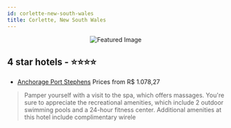 ```yaml
---
id: corlette-new-south-wales
title: Corlette, New South Wales
---
```


<center><img src="https://i.travelapi.com/hotels/1000000/530000/522400/522338/207e1b5e_z.jpg" alt="Featured Image" /></center>


##  4 star hotels - ⭐️⭐️⭐️⭐️

-    [Anchorage Port Stephens](https://us.hurb.com/hotels/corlette/anchorage-port-stephens-JNP-JP361229?cmp=18055) Prices from R$ 1.078,27
   > Pamper yourself with a visit to the spa, which offers massages. You're sure to appreciate the recreational amenities, which include 2 outdoor swimming pools and a 24-hour fitness center. Additional amenities at this hotel include complimentary wirele
